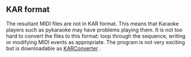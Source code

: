 
##  KAR format 


The resultant MIDI files are not in KAR format.
This means that Karaoke players
such as pykaraoke may have problems
playing them. It is not too hard to convert the
files to this format: loop through the sequence,
writing or modifying MIDI events as appropriate.
The program is not very exciting but is downloadable
as [KARConverter](KARConverter.java) .
